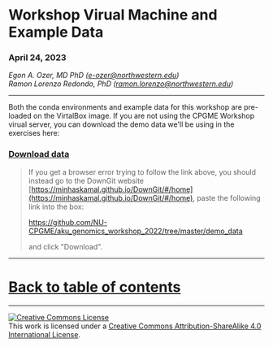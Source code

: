 # Workshop Virual Machine and Example Data

### April 24, 2023

*Egon A. Ozer, MD PhD (<e-ozer@northwestern.edu>)*  
*Ramon Lorenzo Redondo, PhD (<ramon.lorenzo@northwestern.edu>)* 

----

Both the conda environments and example data for this workshop are pre-loaded on the VirtalBox image. If you are not using the CPGME Workshop virual server, you can download the demo data we'll be using in the exercises here: 

### [Download data](https://downgit.github.io/#/home?url=https://github.com/NU-CPGME/aku_genomics_workshop_2022/tree/master/demo_data)

> If you get a browser error trying to follow the link above, you should instead go to the DownGit website [https://minhaskamal.github.io/DownGit/#/home](https://minhaskamal.github.io/DownGit/#/home), paste the following link into the box: 
> 
> https://github.com/NU-CPGME/aku_genomics_workshop_2022/tree/master/demo_data
> 
> and click "Download". 


---

# [Back to table of contents](../README.md)


---
<a rel="license" href="http://creativecommons.org/licenses/by-sa/4.0/"><img alt="Creative Commons License" style="border-width:0" src="https://i.creativecommons.org/l/by-sa/4.0/88x31.png" /></a><br />This work is licensed under a <a rel="license" href="http://creativecommons.org/licenses/by-sa/4.0/">Creative Commons Attribution-ShareAlike 4.0 International License</a>.
